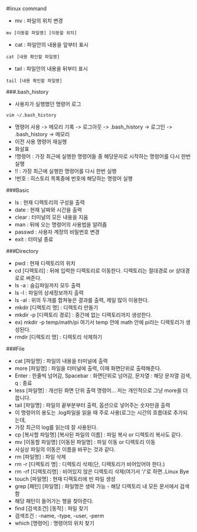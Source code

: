#linux command

- mv : 파일의 위치 변경
````
mv [이동할 파일명] [이동할 위치]
````
- cat : 파일안의 내용을 앞부터 표시
````
cat [내용 확인할 파일명]
````
- tail : 파일안의 내용을 뒤부터 표시
````
tail [내용 확인할 파일명]
````
###.bash_history
- 사용자가 실행했던 명령어 로그
````
vim ~/.bash_history
````
- 명령어 사용 -> 메모리 기록 -> 로그아웃 -> .bash_history -> 로그인 -> .bash_history -> 메모리
- 이전 사용 명령어 재실행
 - 화살표
 - !명령어 : 가장 최근에 실행한 명령어들 중 해당문자로 시작하는 명령어를 다시 한번 실행
 - !! : 가장 최근에 실행한 명령어를 다시 한번 실행
 - !번호 : 히스토리 목록중에 번호에 해당하는 명령어 실행

###Basic
- ls : 현재 디렉토리의 구성을 출력 
- date : 현재 날짜와 시간을 출력
- clear : 터미널의 모든 내용을 지움
- man : 뒤에 오는 명령어의 사용법을 알려줌
- passwd : 사용자 계정의 비밀번호 변경
- exit : 터미널 종료

###Directory
- pwd : 현재 디렉토리의 위치
- cd [디렉토리] : 뒤에 입력한 디렉토리로 이동한다. 디렉토리는 절대경로 or 상대경로로 써준다.
- ls -a : 숨김파일까지 모두 출력
- ls -l : 파일의 상세정보까지 출력
- ls -al : 위의 두개를 합쳐놓은 결과를 출력, 제일 많이 이용한다.
- mkdir [디렉토리 명] : 디렉토리 만들기
- mkdir -p [디렉토리 경로] : 중간에 없는 디렉토리까지 생성한다.
 - ex) mkdir -p temp/math/pi 여기서 temp 안에 math 안에 pi라는 디렉토리가 생성된다. 
- rmdir [디렉토리 명] : 디렉토리 삭제하기

###File
- cat [파일명] : 파일의 내용을 터미널에 출력
- more [파일명] : 파일을 터미널에 출력, 이때 화면단위로 출력해준다.
 - Enter : 한줄씩 넘어감, Spacebar : 화면단위로 넘어감, 문자열 : 해당 문자열 검색, q : 종료
- less [파일명] : 개선된 화면 단위 출력 명령어... 저는 개인적으로 그냥 more을 더 씁니다.
- tail [파일명] : 파일의 끝부분부터 출력, 옵션으로 넣어주는 숫자만큼 출력
 - 이 명령어의 용도는 .log파일을 읽을 때 주로 사용(로그는 시간의 흐름대로 추가되는데,
 - 가장 최근의 log를 읽는데 잘 사용된다.
- cp [복사할 파일명] [복사된 파일의 이름] : 파일 복사 or 디렉토리 복사도 같다.
- mv [이동할 파일명] [이동된 파일명] : 파일 이동 or 디렉토리 이동
 - 사실상 파일의 이동은 이름을 바꾸는 것과 같다.
- rm [파일명] : 파일 삭제
- rm -r [디렉토리 명] : 디렉토리 삭제(단, 디렉토리가 비어있어야 한다.)
- rm -rf [디렉토리명] : 비어있지 않은 디렉토리 삭제(여기서 '/'로 하면..Linux Bye
- touch [파일명] : 현재 디렉토리에 빈 파일 생성
- grep [패턴] [파일명] : 파일명은 생략 가능 - 해당 디렉토리 내 모든 문서에서 검색함
 - 해당 패턴이 들어가는 행을 찾아준다.
- find [검색조건] [동작] : 파일 찾기
 - 검색조건 : -name, -type, -user, -perm
- which [명령어] : 명령어의 위치 찾기

